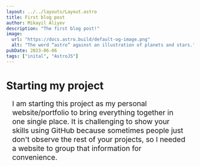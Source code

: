 ```yaml
---
layout: ../../layouts/Layout.astro
title: First blog post
author: Mikayil Aliyev
description: "The first blog post!"
image:
  url: "https://docs.astro.build/default-og-image.png"
  alt: "The word “astro” against an illustration of planets and stars."
pubDate: 2023-06-06
tags: ["inital", "AstroJS"]
---
```


# Starting my project

<p style="margin: 1rem; font-size: 1.2rem">I am starting this project as my personal website/portfolio to bring everything together in one single place. It is challenging to show your skills using GitHub because sometimes people just don't observe the rest of your projects, so I needed a website to group that information for convenience.</p>
